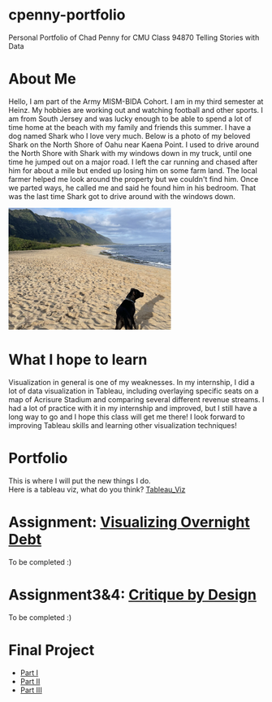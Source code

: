 # cpenny-portfolio
Personal Portfolio of Chad Penny for CMU Class 94870 Telling Stories with Data

# About Me
Hello, I am part of the Army MISM-BIDA Cohort. I am in my third semester at Heinz. My hobbies are working out and watching football and other sports. I am from South Jersey and was lucky enough to be able to spend a lot of time home at the beach with my family and friends this summer. I have a dog named Shark who I love very much. Below is a photo of my beloved Shark on the North Shore of Oahu near Kaena Point. I used to drive around the North Shore with Shark with my windows down in my truck, until one time he jumped out on a major road. I left the car running and chased after him for about a mile but ended up losing him on some farm land. The local farmer helped me look around the property but we couldn't find him. Once we parted ways, he called me and said he found him in his bedroom. That was the last time Shark got to drive around with the windows down. 

![shark](shark.png)

# What I hope to learn
Visualization in general is one of my weaknesses. In my internship, I did a lot of data visualization in Tableau, including overlaying specific seats on a map of Acrisure Stadium and comparing several different revenue streams. I had a lot of practice with it in my internship and improved, but I still have a long way to go and I hope this class will get me there! I look forward to improving Tableau skills and learning other visualization techniques! 

# Portfolio 
This is where I will put the new things I do.  
Here is a tableau viz, what do you think?
[Tableau_Viz](tableau1.html)


# Assignment: [Visualizing Overnight Debt](dataviz3.md)
To be completed :)
# Assignment3&4: [Critique by Design](link.md)
To be completed :)
# Final Project
- [Part I](Part_I.md)
- [Part II](Part_II.md)
- [Part III](Part_III.md)
